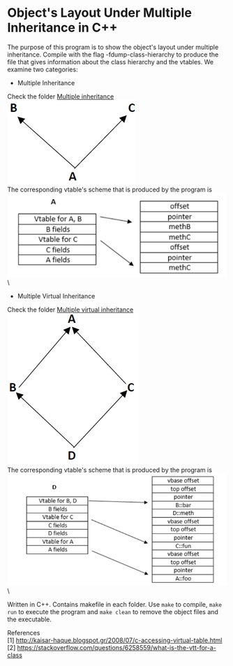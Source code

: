 # Object's Layout Under Multiple Inheritance in C++

The purpose of this program is to show the object's layout under multiple inheritance. Compile with the flag -fdump-class-hierarchy to produce the file that gives information about the class hierarchy and the vtables. We examine two categories:

- Multiple Inheritance

Check the folder [Multiple inheritance](https://github.com/patschris/ObjectUnderMultipleInheritanceCpp/tree/master/Multiple%20inheritance)\
![ObjectMultipleInheritance](https://github.com/patschris/ObjectUnderMultipleInheritanceCpp/blob/master/ObjectUnderMultipleInheritance.PNG)\
The corresponding vtable's scheme that is produced by the program is\
![VtableMultipleInheritance](https://github.com/patschris/ObjectUnderMultipleInheritanceCpp/blob/master/VtableMultipleInheritance.png)\




- Multiple Virtual Inheritance

Check the folder [Multiple virtual inheritance](https://github.com/patschris/ObjectUnderMultipleInheritanceCpp/tree/master/Multiple%20virtual%20inheritance)\
![ObjectMultipleVirtualInheritance](https://github.com/patschris/ObjectUnderMultipleInheritanceCpp/blob/master/ObjectUnderVirtualInheritance.PNG)\
The corresponding vtable's scheme that is produced by the program is\
![VtableMultipleInheritance](https://github.com/patschris/ObjectUnderMultipleInheritanceCpp/blob/master/VtableMultipleVirtualInheritance.png)\


Written in C++. Contains makefile in each folder. Use `make` to compile, `make run` to execute the program and `make clean` to remove the object files and the executable.


References \
[1] http://kaisar-haque.blogspot.gr/2008/07/c-accessing-virtual-table.html \
[2] https://stackoverflow.com/questions/6258559/what-is-the-vtt-for-a-class
